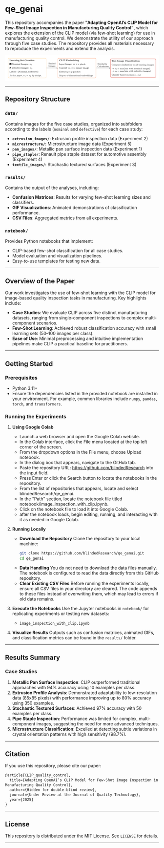 
# qe_genai

This repository accompanies the paper **"Adapting OpenAI’s CLIP Model for Few-Shot Image Inspection in Manufacturing Quality Control"**, which explores the extension of the CLIP model (via few-shot learning) for use in manufacturing quality control. We demonstrate the utility of our approach through five case studies. The repository provides all materials necessary to reproduce the experiments and extend the analysis.

![Workflow for Learning and Classification](overview_fig.png)

---

## Repository Structure

### **`data/`**
Contains images for the five case studies, organized into subfolders according to the labels (`nominal` and `defective`) for each case study:
- **`extrusion_images/`**: Extrusion profile inspection data (Experiment 2)
- **`microstructure/`**: Microstructure image data (Experiment 5)
- **`pan_images/`**: Metallic pan surface inspection data (Experiment 1)
- **`pipe_staple/`**: Renault pipe staple dataset for automotive assembly (Experiment 4)
- **`textile_images/`**: Stochastic textured surfaces (Experiment 3)

### **`results/`**
Contains the output of the analyses, including:
- **Confusion Matrices**: Results for varying few-shot learning sizes and classifiers.
- **GIF Visualizations**: Animated demonstrations of classification performance.
- **CSV Files**: Aggregated metrics from all experiments.

### **`notebook/`**
Provides Python notebooks that implement:
- CLIP-based few-shot classification for all case studies.
- Model evaluation and visualization pipelines.
- Easy-to-use templates for testing new data.

---

## Overview of the Paper

Our work investigates the use of few-shot learning with the CLIP model for image-based quality inspection tasks in manufacturing. Key highlights include:
- **Case Studies**: We evaluate CLIP across five distinct manufacturing datasets, ranging from single-component inspections to complex multi-component scenarios.
- **Few-Shot Learning**: Achieved robust classification accuracy with small learning sets (50–100 images per class).
- **Ease of Use**: Minimal preprocessing and intuitive implementation pipelines make CLIP a practical baseline for practitioners.

---

## Getting Started

### Prerequisites
- Python 3.11+
- Ensure the dependencies listed in the provided notebook are installed in your environment. For example, common libraries include `numpy`, `pandas`, `torch`, and `transformers`.

### Running the Experiments

1. **Using Google Colab**
   - Launch a web browser and open the Google Colab website.
   - In the Colab interface, click the File menu located at the top left corner of the screen.
   - From the dropdown options in the File menu, choose Upload notebook.
   - In the dialog box that appears, navigate to the GitHub tab.
   - Paste the repository URL: https://github.com/blindedResearch into the input field.
   - Press Enter or click the Search button to locate the notebooks in the repository.
   - From the list of repositories that appears, locate and select blindedResearch/qe_genai.
   - In the "Path" section, locate the notebook file titled notebook/image_inspection_with_clip.ipynb.
   - Click on the notebook file to load it into Google Colab.
   - after the notebook loads, begin editing, running, and interacting with it as needed in Google Colab.    

2. **Running Locally**
   - **Download the Repository**
     Clone the repository to your local machine:
     ```bash
     git clone https://github.com/blindedResearch/qe_genai.git
     cd qe_genai
     ```
   - **Data Handling**
     You do not need to download the data files manually. The notebook is configured to read the data directly from this GitHub repository.
   - **Clear Existing CSV Files**
     Before running the experiments locally, ensure all CSV files in your directory are cleared. The code appends to these files instead of overwriting them, which may lead to errors if old data remains.

3. **Execute the Notebooks**
   Use the Jupyter notebooks in `notebook/` for replicating experiments or testing new datasets:
   - `image_inspection_with_clip.ipynb`

4. **Visualize Results**
   Outputs such as confusion matrices, animated GIFs, and classification metrics can be found in the `results/` folder.

---

## Results Summary

### Case Studies
1. **Metallic Pan Surface Inspection**: CLIP outperformed traditional approaches with 94% accuracy using 10 examples per class.
2. **Extrusion Profile Analysis**: Demonstrated adaptability to low-resolution data (85x85 pixels) with performance improving up to 80% accuracy using 350 examples.
3. **Stochastic Textured Surfaces**: Achieved 97% accuracy with 50 examples per class.
4. **Pipe Staple Inspection**: Performance was limited for complex, multi-component images, suggesting the need for more advanced techniques.
5. **Microstructure Classification**: Excelled at detecting subtle variations in crystal orientation patterns with high sensitivity (98.7%).

---

## Citation
If you use this repository, please cite our paper:

```
@article{CLIP_quality_control,
  title={Adapting OpenAI’s CLIP Model for Few-Shot Image Inspection in Manufacturing Quality Control},
  author={Hidden for double-blind review},
  journal={Under Review at the Journal of Quality Technology},
  year={2025}
}
```

---

## License
This repository is distributed under the MIT License. See `LICENSE` for details.

---
